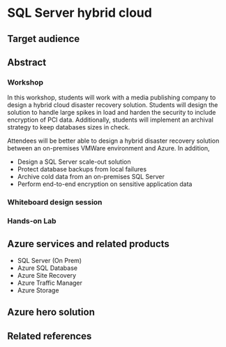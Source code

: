 # SQL Server hybrid cloud

## Target audience

## Abstract

### Workshop

In this workshop, students will work with a media publishing company to design a hybrid cloud disaster recovery solution. Students will design the solution to handle large spikes in load and harden the security to include encryption of PCI data. Additionally, students will implement an archival strategy to keep databases sizes in check.

Attendees will be better able to design a hybrid disaster recovery solution between an on-premises VMWare environment and Azure. In addition,

-   Design a SQL Server scale-out solution
-   Protect database backups from local failures
-   Archive cold data from an on-premises SQL Server
-   Perform end-to-end encryption on sensitive application data


### Whiteboard design session

### Hands-on Lab

## Azure services and related products
- SQL Server (On Prem)
- Azure SQL Database
- Azure Site Recovery
- Azure Traffic Manager
- Azure Storage

## Azure hero solution

## Related references 
